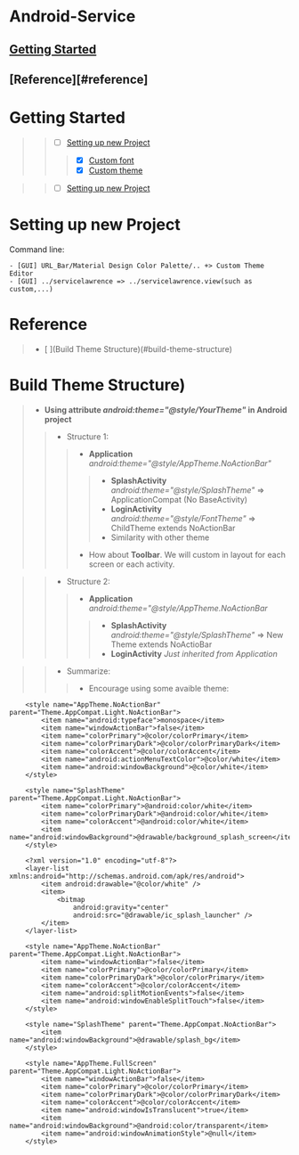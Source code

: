 # Android-Service
## [Getting Started](#getting-started)
## [Reference][#reference]
# Getting Started
>> - [ ] [Setting up new Project](#setting-up-new-project)
>>> - [x] [Custom font](#custom-font)
>>> - [x] [Custom theme](#custom-theme)


>> - [ ] [Setting up new Project](#setting-up-new-project)


# Setting up new Project
Command line: 

    - [GUI] URL_Bar/Material Design Color Palette/.. +> Custom Theme Editor
    - [GUI] ../servicelawrence => ../servicelawrence.view(such as custom,...)
    
# Reference
> - [ ](Build Theme Structure)(#build-theme-structure)

# Build Theme Structure)
> - **Using attribute *android:theme="@style/YourTheme"* in Android project**
>> - Structure 1:
>>> - **Application** *android:theme="@style/AppTheme.NoActionBar"*
>>>> - **SplashActivity** *android:theme="@style/SplashTheme"* => ApplicationCompat (No BaseActivity)
>>>> - **LoginActivity** *android:theme="@style/FontTheme"* => ChildTheme extends NoActionBar
>>>> - Similarity with other theme
>>> - How about **Toolbar**. We will custom in layout for each screen or each activity.

>> - Structure 2:
>>> - **Application** *android:theme="@style/AppTheme.NoActionBar*
>>>> - **SplashActivity** *android:theme="@style/SplashTheme"* => New Theme extends NoActioBar
>>>> - **LoginActivity** *Just inherited from Application*

>> - Summarize:
>>> - Encourage using some avaible theme:

        <style name="AppTheme.NoActionBar" parent="Theme.AppCompat.Light.NoActionBar">
            <item name="android:typeface">monospace</item>
            <item name="windowActionBar">false</item>
            <item name="colorPrimary">@color/colorPrimary</item>
            <item name="colorPrimaryDark">@color/colorPrimaryDark</item>
            <item name="colorAccent">@color/colorAccent</item>
            <item name="android:actionMenuTextColor">@color/white</item>
            <item name="android:windowBackground">@color/white</item>
        </style>
        
        <style name="SplashTheme" parent="Theme.AppCompat.Light.NoActionBar">
            <item name="colorPrimary">@android:color/white</item>
            <item name="colorPrimaryDark">@android:color/white</item>
            <item name="colorAccent">@android:color/white</item>
            <item name="android:windowBackground">@drawable/background_splash_screen</item>
        </style>
        
        <?xml version="1.0" encoding="utf-8"?>
        <layer-list xmlns:android="http://schemas.android.com/apk/res/android">
            <item android:drawable="@color/white" />
            <item>
                <bitmap
                    android:gravity="center"
                    android:src="@drawable/ic_splash_launcher" />
            </item>
        </layer-list>
        
        <style name="AppTheme.NoActionBar" parent="Theme.AppCompat.Light.NoActionBar">
            <item name="windowActionBar">false</item>
            <item name="colorPrimary">@color/colorPrimary</item>
            <item name="colorPrimaryDark">@color/colorPrimary</item>
            <item name="colorAccent">@color/colorAccent</item>
            <item name="android:splitMotionEvents">false</item>
            <item name="android:windowEnableSplitTouch">false</item>
        </style>

        <style name="SplashTheme" parent="Theme.AppCompat.NoActionBar">
            <item name="android:windowBackground">@drawable/splash_bg</item>
        </style>

        <style name="AppTheme.FullScreen" parent="Theme.AppCompat.Light.NoActionBar">
            <item name="windowActionBar">false</item>
            <item name="colorPrimary">@color/colorPrimary</item>
            <item name="colorPrimaryDark">@color/colorPrimaryDark</item>
            <item name="colorAccent">@color/colorAccent</item>
            <item name="android:windowIsTranslucent">true</item>
            <item name="android:windowBackground">@android:color/transparent</item>
            <item name="android:windowAnimationStyle">@null</item>
        </style>
        

